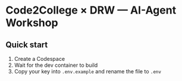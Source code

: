 # Code2College × DRW — AI-Agent Workshop

## Quick start

1. Create a Codespace
2. Wait for the dev container to build
3. Copy your key into `.env.example` and rename the file to `.env`

